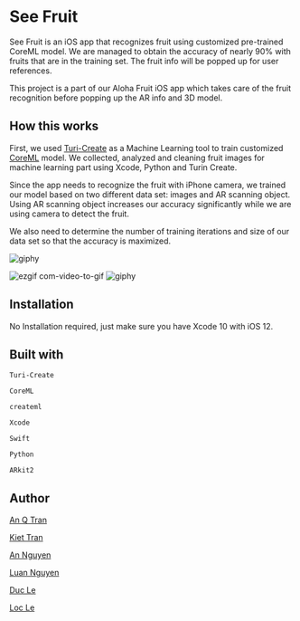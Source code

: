 
# See Fruit
See Fruit is an iOS app that recognizes fruit using customized pre-trained CoreML model. We are managed to obtain the accuracy of nearly 90% with fruits that are in the training set.  The fruit info will be popped up for user references.

This project is a part of our Aloha Fruit iOS app which takes care of the fruit recognition before popping up the AR info and 3D model.

## How this works
First, we used [Turi-Create](https://github.com/apple/turicreate) as a Machine Learning tool to train customized [CoreML](https://developer.apple.com/documentation/coreml) model. We collected, analyzed and cleaning fruit images for machine learning part using Xcode, Python and Turin Create. 

Since the app needs to recognize the fruit with iPhone camera, we trained our model based on two different data set: images and AR scanning object. Using AR scanning object increases our accuracy significantly while we are using camera to detect the fruit.

We also need to determine the number of training iterations and size of our data set so that the accuracy is maximized. 

![giphy](https://user-images.githubusercontent.com/35791349/46707052-27899c00-cc06-11e8-8cc4-962fb3de23a2.gif)

![ezgif com-video-to-gif](https://user-images.githubusercontent.com/35791349/46707085-5b64c180-cc06-11e8-8251-8fb44af81570.gif)
![giphy](https://media.giphy.com/media/vvV86S4mskESSUanvc/giphy.gif)

## Installation
No Installation required, just make sure you have Xcode 10 with iOS 12.

## Built with

`Turi-Create`

`CoreML`

`createml`

`Xcode`

`Swift`

`Python`

`ARkit2`



## Author

[An Q Tran](https://www.linkedin.com/in/an-q-tran/)

[Kiet Tran](https://github.com/kiettran95)

[An Nguyen](https://github.com/an-nguyen239)

[Luan Nguyen](https://github.com/luannguyen2603)

[Duc Le](https://github.com/Ducle141)	
 
[Loc Le](https://github.com/ln60)


